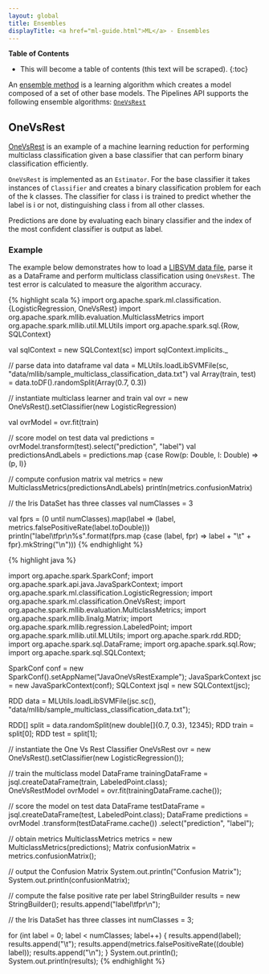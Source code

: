 ```yaml
---
layout: global
title: Ensembles
displayTitle: <a href="ml-guide.html">ML</a> - Ensembles
---
```


**Table of Contents**

* This will become a table of contents (this text will be scraped).
{:toc}

An [ensemble method](http://en.wikipedia.org/wiki/Ensemble_learning)
is a learning algorithm which creates a model composed of a set of other base models.
The Pipelines API supports the following ensemble algorithms: [`OneVsRest`](api/scala/index.html#org.apache.spark.ml.classifier.OneVsRest)

## OneVsRest

[OneVsRest](http://en.wikipedia.org/wiki/Multiclass_classification#One-vs.-rest) is an example of a machine learning reduction for performing multiclass classification given a base classifier that can perform binary classification efficiently.

`OneVsRest` is implemented as an `Estimator`. For the base classifier it takes instances of `Classifier` and creates a binary classification problem for each of the k classes. The classifier for class i is trained to predict whether the label is i or not, distinguishing class i from all other classes.

Predictions are done by evaluating each binary classifier and the index of the most confident classifier is output as label.

### Example

The example below demonstrates how to load a
[LIBSVM data file](http://www.csie.ntu.edu.tw/~cjlin/libsvmtools/datasets/), parse it as a DataFrame and perform multiclass classification using `OneVsRest`. The test error is calculated to measure the algorithm accuracy.

<div class="codetabs">
<div data-lang="scala" markdown="1">
{% highlight scala %}
import org.apache.spark.ml.classification.{LogisticRegression, OneVsRest}
import org.apache.spark.mllib.evaluation.MulticlassMetrics
import org.apache.spark.mllib.util.MLUtils
import org.apache.spark.sql.{Row, SQLContext}

val sqlContext = new SQLContext(sc)
import sqlContext.implicits._

// parse data into dataframe
val data = MLUtils.loadLibSVMFile(sc, "data/mllib/sample_multiclass_classification_data.txt")
val Array(train, test) = data.toDF().randomSplit(Array(0.7, 0.3))

// instantiate multiclass learner and train
val ovr = new OneVsRest().setClassifier(new LogisticRegression)

val ovrModel = ovr.fit(train)

// score model on test data
val predictions = ovrModel.transform(test).select("prediction", "label")
val predictionsAndLabels = predictions.map {case Row(p: Double, l: Double) => (p, l)}

// compute confusion matrix
val metrics = new MulticlassMetrics(predictionsAndLabels)
println(metrics.confusionMatrix)

// the Iris DataSet has three classes
val numClasses = 3

val fprs = (0 until numClasses).map(label => (label, metrics.falsePositiveRate(label.toDouble)))
println("label\tfpr\n%s".format(fprs.map {case (label, fpr) => label + "\t" + fpr}.mkString("\n")))
{% endhighlight %}
</div>
<div data-lang="java" markdown="1">
{% highlight java %}

import org.apache.spark.SparkConf;
import org.apache.spark.api.java.JavaSparkContext;
import org.apache.spark.ml.classification.LogisticRegression;
import org.apache.spark.ml.classification.OneVsRest;
import org.apache.spark.mllib.evaluation.MulticlassMetrics;
import org.apache.spark.mllib.linalg.Matrix;
import org.apache.spark.mllib.regression.LabeledPoint;
import org.apache.spark.mllib.util.MLUtils;
import org.apache.spark.rdd.RDD;
import org.apache.spark.sql.DataFrame;
import org.apache.spark.sql.Row;
import org.apache.spark.sql.SQLContext;

SparkConf conf = new SparkConf().setAppName("JavaOneVsRestExample");
JavaSparkContext jsc = new JavaSparkContext(conf);
SQLContext jsql = new SQLContext(jsc);
    
RDD<LabeledPoint> data = MLUtils.loadLibSVMFile(jsc.sc(), "data/mllib/sample_multiclass_classification_data.txt");

RDD<LabeledPoint>[] split = data.randomSplit(new double[]{0.7, 0.3}, 12345);
RDD<LabeledPoint> train = split[0];
RDD<LabeledPoint> test = split[1];

// instantiate the One Vs Rest Classifier
OneVsRest ovr = new OneVsRest().setClassifier(new LogisticRegression());
    
// train the multiclass model
DataFrame trainingDataFrame = jsql.createDataFrame(train, LabeledPoint.class);    
OneVsRestModel ovrModel = ovr.fit(trainingDataFrame.cache());

// score the model on test data
DataFrame testDataFrame = jsql.createDataFrame(test, LabeledPoint.class);
DataFrame predictions = ovrModel
    .transform(testDataFrame.cache())
    .select("prediction", "label");

// obtain metrics
MulticlassMetrics metrics = new MulticlassMetrics(predictions);
Matrix confusionMatrix = metrics.confusionMatrix();

// output the Confusion Matrix
System.out.println("Confusion Matrix");
System.out.println(confusionMatrix);

// compute the false positive rate per label
StringBuilder results = new StringBuilder();
results.append("label\tfpr\n");

// the Iris DataSet has three classes
int numClasses = 3;

for (int label = 0; label < numClasses; label++) {
  results.append(label);
  results.append("\t");
  results.append(metrics.falsePositiveRate((double) label));
  results.append("\n");
}
System.out.println();
System.out.println(results);
{% endhighlight %}
</div>
</div>
